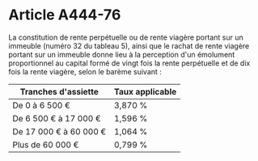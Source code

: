 # Article A444-76

La constitution de rente perpétuelle ou de rente viagère portant sur un immeuble (numéro 32 du tableau 5), ainsi que le rachat de rente viagère portant sur un immeuble donne lieu à la perception d'un émolument proportionnel au capital formé de vingt fois la rente perpétuelle et de dix fois la rente viagère, selon le barème suivant :

| Tranches d'assiette | Taux applicable |
| --- | --- |
| De 0 à 6 500 € | 3,870 % |
| De 6 500 € à 17 000 € | 1,596 % |
| De 17 000 € à 60 000 € | 1,064 % |
| Plus de 60 000 € | 0,799 % |

